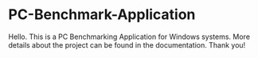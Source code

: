# PC-Benchmark-Application
Hello. This is a PC Benchmarking Application for Windows systems. More details about the project can be found in the documentation. Thank you!
